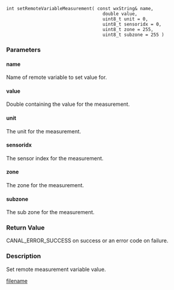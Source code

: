 



```clike
int setRemoteVariableMeasurement( const wxString& name, 
                                    double value,
                                    uint8_t unit = 0,
                                    uint8_t sensoridx = 0,
                                    uint8_t zone = 255,
                                    uint8_t subzone = 255 )
```

### Parameters

#### name
Name of remote variable to set value for.

#### value
Double containing the value for the measurement.

#### unit
The unit for the measurement.

#### sensoridx
The sensor index for the measurement.

#### zone
The zone for the measurement.

#### subzone
The sub zone for the measurement.

### Return Value
CANAL_ERROR_SUCCESS on success or an error code on failure. 

### Description
Set remote measurement variable value. 



[filename](./bottom_copyright.md ':include')